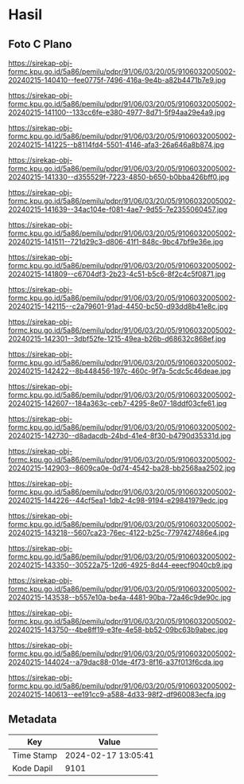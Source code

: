 # Hasil

## Foto C Plano

https://sirekap-obj-formc.kpu.go.id/5a86/pemilu/pdpr/91/06/03/20/05/9106032005002-20240215-140410--fee0775f-7496-416a-9e4b-a82b4471b7e9.jpg

https://sirekap-obj-formc.kpu.go.id/5a86/pemilu/pdpr/91/06/03/20/05/9106032005002-20240215-141100--133cc6fe-e380-4977-8d71-5f94aa29e4a9.jpg

https://sirekap-obj-formc.kpu.go.id/5a86/pemilu/pdpr/91/06/03/20/05/9106032005002-20240215-141225--b8114fd4-5501-4146-afa3-26a646a8b874.jpg

https://sirekap-obj-formc.kpu.go.id/5a86/pemilu/pdpr/91/06/03/20/05/9106032005002-20240215-141330--d355529f-7223-4850-b650-b0bba426bff0.jpg

https://sirekap-obj-formc.kpu.go.id/5a86/pemilu/pdpr/91/06/03/20/05/9106032005002-20240215-141639--34ac104e-f081-4ae7-9d55-7e2355060457.jpg

https://sirekap-obj-formc.kpu.go.id/5a86/pemilu/pdpr/91/06/03/20/05/9106032005002-20240215-141511--721d29c3-d806-41f1-848c-9bc47bf9e36e.jpg

https://sirekap-obj-formc.kpu.go.id/5a86/pemilu/pdpr/91/06/03/20/05/9106032005002-20240215-141809--c6704df3-2b23-4c51-b5c6-8f2c4c5f0871.jpg

https://sirekap-obj-formc.kpu.go.id/5a86/pemilu/pdpr/91/06/03/20/05/9106032005002-20240215-142115--c2a79601-91ad-4450-bc50-d93dd8b41e8c.jpg

https://sirekap-obj-formc.kpu.go.id/5a86/pemilu/pdpr/91/06/03/20/05/9106032005002-20240215-142301--3dbf52fe-1215-49ea-b26b-d68632c868ef.jpg

https://sirekap-obj-formc.kpu.go.id/5a86/pemilu/pdpr/91/06/03/20/05/9106032005002-20240215-142422--8b448456-197c-460c-9f7a-5cdc5c46deae.jpg

https://sirekap-obj-formc.kpu.go.id/5a86/pemilu/pdpr/91/06/03/20/05/9106032005002-20240215-142607--184a363c-ceb7-4295-8e07-18ddf03cfe61.jpg

https://sirekap-obj-formc.kpu.go.id/5a86/pemilu/pdpr/91/06/03/20/05/9106032005002-20240215-142730--d8adacdb-24bd-41e4-8f30-b4790d35331d.jpg

https://sirekap-obj-formc.kpu.go.id/5a86/pemilu/pdpr/91/06/03/20/05/9106032005002-20240215-142903--8609ca0e-0d74-4542-ba28-bb2568aa2502.jpg

https://sirekap-obj-formc.kpu.go.id/5a86/pemilu/pdpr/91/06/03/20/05/9106032005002-20240215-144226--44cf5ea1-1db2-4c98-9194-e29841979edc.jpg

https://sirekap-obj-formc.kpu.go.id/5a86/pemilu/pdpr/91/06/03/20/05/9106032005002-20240215-143218--5607ca23-76ec-4122-b25c-7797427486e4.jpg

https://sirekap-obj-formc.kpu.go.id/5a86/pemilu/pdpr/91/06/03/20/05/9106032005002-20240215-143350--30522a75-12d6-4925-8d44-eeecf9040cb9.jpg

https://sirekap-obj-formc.kpu.go.id/5a86/pemilu/pdpr/91/06/03/20/05/9106032005002-20240215-143538--b557e10a-be4a-4481-90ba-72a46c9de90c.jpg

https://sirekap-obj-formc.kpu.go.id/5a86/pemilu/pdpr/91/06/03/20/05/9106032005002-20240215-143750--4be8ff19-e3fe-4e58-bb52-09bc63b9abec.jpg

https://sirekap-obj-formc.kpu.go.id/5a86/pemilu/pdpr/91/06/03/20/05/9106032005002-20240215-144024--a79dac88-01de-4f73-8f16-a37f013f6cda.jpg

https://sirekap-obj-formc.kpu.go.id/5a86/pemilu/pdpr/91/06/03/20/05/9106032005002-20240215-140613--ee191cc9-a588-4d33-98f2-df960083ecfa.jpg


## Metadata

| Key        | Value               |
| ---------- | ------------------- |
| Time Stamp | 2024-02-17 13:05:41 |
| Kode Dapil | 9101                |



